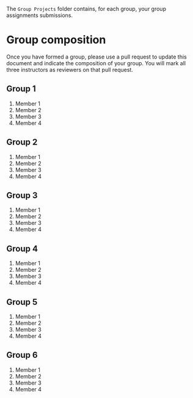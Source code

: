 
The `Group Projects` folder contains, for each group, your group assignments submissions.

# Group composition

Once you have formed a group, please use a pull request to update this document and indicate the composition of your group. You will mark all three instructors as reviewers on that pull request.

## Group 1
1. Member 1
1. Member 2
1. Member 3
1. Member 4

## Group 2
1. Member 1
1. Member 2
1. Member 3
1. Member 4

## Group 3
1. Member 1
1. Member 2
1. Member 3
1. Member 4

## Group 4
1. Member 1
1. Member 2
1. Member 3
1. Member 4

## Group 5
1. Member 1
1. Member 2
1. Member 3
1. Member 4

## Group 6
1. Member 1
1. Member 2
1. Member 3
1. Member 4
